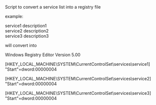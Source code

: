 Script to convert a service list into a registry file  


example:

service1	description1  
service2	description2  
service3	description3  

will convert into

Windows Registry Editor Version 5.00  

[HKEY_LOCAL_MACHINE\SYSTEM\CurrentControlSet\services\service1]  
"Start"=dword:00000004

[HKEY_LOCAL_MACHINE\SYSTEM\CurrentControlSet\services\service2]  
"Start"=dword:00000004

[HKEY_LOCAL_MACHINE\SYSTEM\CurrentControlSet\services\service3]  
"Start"=dword:00000004
